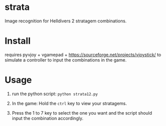 # strata
Image recognition for Helldivers 2 stratagem combinations.

# Install
requires pyvjoy + vgamepad + https://sourceforge.net/projects/vjoystick/
to simulate a controller to input the combinations in the game.

# Usage
1. run the python script:
`python strata12.py`

2. In the game: Hold the `ctrl` key to view your stratagems.

3. Press the 1 to 7 key to select the one you want and the script should input the combination accordingly.
